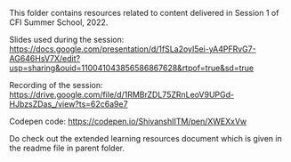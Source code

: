 This folder contains resources related to content delivered in Session 1 of CFI Summer School, 2022. 

Slides used during the session: https://docs.google.com/presentation/d/1fSLa2oyI5ei-yA4PFRvG7-AG646HsV7X/edit?usp=sharing&ouid=110041043856586867628&rtpof=true&sd=true

Recording of the session: https://drive.google.com/file/d/1RMBrZDL75ZRnLeoV9UPGd-HJbzsZDas_/view?ts=62c6a9e7

Codepen code: https://codepen.io/ShivanshIITM/pen/XWEXxVw

Do check out the extended learning resources document which is given in the readme file in parent folder. 
